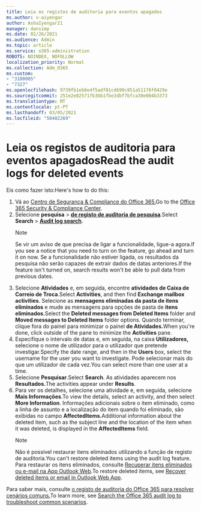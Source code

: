 ```yaml
---
title: Leia os registos de auditoria para eventos apagados
ms.author: v-aiyengar
author: AshaIyengar21
manager: dansimp
ms.date: 02/26/2021
ms.audience: Admin
ms.topic: article
ms.service: o365-administration
ROBOTS: NOINDEX, NOFOLLOW
localization_priority: Normal
ms.collection: Adm_O365
ms.custom:
- "3100005"
- "7327"
ms.openlocfilehash: 9739fb1eb8e4f5adf81cd699c851a51176f0429e
ms.sourcegitcommit: 251e2e82571fb3bb1fbe3dbf7bfca30e004b3373
ms.translationtype: MT
ms.contentlocale: pt-PT
ms.lasthandoff: 03/05/2021
ms.locfileid: "50482269"
---
```

# <a name="read-the-audit-logs-for-deleted-events"></a><span data-ttu-id="81380-102">Leia os registos de auditoria para eventos apagados</span><span class="sxs-lookup"><span data-stu-id="81380-102">Read the audit logs for deleted events</span></span>

<span data-ttu-id="81380-103">Eis como fazer isto:</span><span class="sxs-lookup"><span data-stu-id="81380-103">Here's how to do this:</span></span>

1. <span data-ttu-id="81380-104">Vá ao [Centro de Segurança & Compliance do Office 365.](https://go.microsoft.com/fwlink/p/?linkid=2077143)</span><span class="sxs-lookup"><span data-stu-id="81380-104">Go to the [Office 365 Security & Compliance Center](https://go.microsoft.com/fwlink/p/?linkid=2077143).</span></span>
1. <span data-ttu-id="81380-105">Selecione **pesquisa**  >  [**de registo de auditoria de pesquisa**](https://go.microsoft.com/fwlink/?linkid=2103759).</span><span class="sxs-lookup"><span data-stu-id="81380-105">Select **Search** > [**Audit log search**](https://go.microsoft.com/fwlink/?linkid=2103759).</span></span>
    > [!NOTE]
    > <span data-ttu-id="81380-106">Se vir um aviso de que precisa de ligar a funcionalidade, ligue-a agora.</span><span class="sxs-lookup"><span data-stu-id="81380-106">If you see a notice that you need to turn on the feature, go ahead and turn it on now.</span></span> <span data-ttu-id="81380-107">Se a funcionalidade não estiver ligada, os resultados da pesquisa não serão capazes de extrair dados de datas anteriores.</span><span class="sxs-lookup"><span data-stu-id="81380-107">If the feature isn't turned on, search results won't be able to pull data from previous dates.</span></span>
1. <span data-ttu-id="81380-108">Selecione **Atividades** e, em seguida, encontre **atividades de Caixa de Correio de Troca**.</span><span class="sxs-lookup"><span data-stu-id="81380-108">Select **Activities**, and then find **Exchange mailbox activities**.</span></span> <span data-ttu-id="81380-109">Selecione as **mensagens eliminadas da pasta de itens eliminados** e mude as mensagens para opções de pasta de **itens eliminados.**</span><span class="sxs-lookup"><span data-stu-id="81380-109">Select the **Deleted messages from Deleted Items** folder and **Moved messages to Deleted Items** folder options.</span></span> <span data-ttu-id="81380-110">Quando terminar, clique fora do painel para minimizar o painel **de Atividades.**</span><span class="sxs-lookup"><span data-stu-id="81380-110">When you're done, click outside of the pane to minimize the **Activities** pane.</span></span>
1. <span data-ttu-id="81380-111">Especifique o intervalo de datas e, em seguida, na caixa **Utilizadores,** selecione o nome de utilizador para o utilizador que pretende investigar.</span><span class="sxs-lookup"><span data-stu-id="81380-111">Specify the date range, and then in the **Users** box, select the username for the user you want to investigate.</span></span> <span data-ttu-id="81380-112">Pode selecionar mais do que um utilizador de cada vez.</span><span class="sxs-lookup"><span data-stu-id="81380-112">You can select more than one user at a time.</span></span>
1. <span data-ttu-id="81380-113">Selecione **Pesquisar**.</span><span class="sxs-lookup"><span data-stu-id="81380-113">Select **Search**.</span></span> <span data-ttu-id="81380-114">As atividades aparecem nos **Resultados.**</span><span class="sxs-lookup"><span data-stu-id="81380-114">The activities appear under **Results**.</span></span>
1. <span data-ttu-id="81380-115">Para ver os detalhes, selecione uma atividade e, em seguida, selecione **Mais Informações**.</span><span class="sxs-lookup"><span data-stu-id="81380-115">To view the details, select an activity, and then select **More Information**.</span></span> <span data-ttu-id="81380-116">Informações adicionais sobre o item eliminado, como a linha de assunto e a localização do item quando foi eliminado, são exibidas no campo **AffectedItems.**</span><span class="sxs-lookup"><span data-stu-id="81380-116">Additional information about the deleted item, such as the subject line and the location of the item when it was deleted, is displayed in the **AffectedItems** field.</span></span>
    > [!NOTE]
    > <span data-ttu-id="81380-117">Não é possível restaurar itens eliminados utilizando a função de registo de auditoria.</span><span class="sxs-lookup"><span data-stu-id="81380-117">You can't restore deleted items using the audit log feature.</span></span> <span data-ttu-id="81380-118">Para restaurar os itens eliminados, consulte [Recuperar itens eliminados ou e-mail na App Outlook Web](https://go.microsoft.com/fwlink/?linkid=2103759).</span><span class="sxs-lookup"><span data-stu-id="81380-118">To restore deleted items, see [Recover deleted items or email in Outlook Web App](https://go.microsoft.com/fwlink/?linkid=2103759).</span></span>

<span data-ttu-id="81380-119">Para saber mais, consulte [o registo de auditoria do Office 365 para resolver cenários comuns.](https://go.microsoft.com/fwlink/?linkid=2103944)</span><span class="sxs-lookup"><span data-stu-id="81380-119">To learn more, see [Search the Office 365 audit log to troubleshoot common scenarios](https://go.microsoft.com/fwlink/?linkid=2103944).</span></span>
